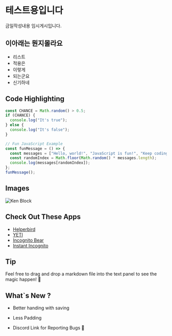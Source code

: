 # 테스트용입니다

금일작성내용 임시게시입니다.

## 이아래는 뭔지몰라요

- 리스트
- 적용은
- 이렇게
- 되는군요
- 신기하네

## Code Highlighting

```javascript
const CHANCE = Math.random() > 0.5;
if (CHANCE) {
  console.log("It's true");
} else {
  console.log("It's false");
}

// Fun JavaScript Example
const funMessage = () => {
  const messages = ["Hello, world!", "JavaScript is fun!", "Keep coding!"];
  const randomIndex = Math.floor(Math.random() * messages.length);
  console.log(messages[randomIndex]);
};
funMessage();
```

## Images

![Ken Block](https://i.ytimg.com/vi/esBYZjbz1zw/maxresdefault.jpg 'Ken Block rip')

## Check Out These Apps

- [Helperbird](https://www.helperbird.com/)
- [YETI](https://chromewebstore.google.com/detail/yeti-remove-google-search/oabpkkceeoccgofdohlalinahlcpmkeh)
- [Incognito Bear](https://www.incognitomode.app/)
- [Instant Incognito](https://chromewebstore.google.com/detail/instant-incognito/nmpkielhmiedcangemghlabbhadpmkij)

## Tip

Feel free to drag and drop a markdown file into the text panel to see the magic happen! 🎉
 

## What`s New ?

 - Better handing with saving 

 - Less Padding 

 -  Discord Link for Reporting Bugs 🎉
 
